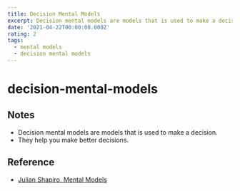 ```yaml
---
title: Decision Mental Models
excerpt: Decision mental models are models that is used to make a decision.
date: '2021-04-22T00:00:00.000Z'
rating: 2
tags:
  - mental models
  - decision mental models
---
```


# decision-mental-models

## Notes

* Decision mental models are models that is used to make a decision.
* They help you make better decisions.

## Reference

* [Julian Shapiro. Mental Models](https://www.julian.com/blog/mental-model-examples)

